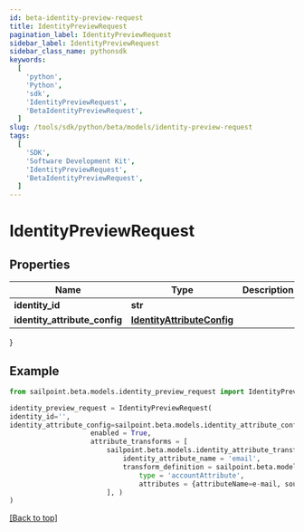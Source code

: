 ```yaml
---
id: beta-identity-preview-request
title: IdentityPreviewRequest
pagination_label: IdentityPreviewRequest
sidebar_label: IdentityPreviewRequest
sidebar_class_name: pythonsdk
keywords:
  [
    'python',
    'Python',
    'sdk',
    'IdentityPreviewRequest',
    'BetaIdentityPreviewRequest',
  ]
slug: /tools/sdk/python/beta/models/identity-preview-request
tags:
  [
    'SDK',
    'Software Development Kit',
    'IdentityPreviewRequest',
    'BetaIdentityPreviewRequest',
  ]
---
```


# IdentityPreviewRequest

## Properties

| Name | Type | Description | Notes |
| --- | --- | --- | --- |
| **identity_id** | **str** |  | [optional] |
| **identity_attribute_config** | [**IdentityAttributeConfig**](identity-attribute-config) |  | [optional] |

}

## Example

```python
from sailpoint.beta.models.identity_preview_request import IdentityPreviewRequest

identity_preview_request = IdentityPreviewRequest(
identity_id='',
identity_attribute_config=sailpoint.beta.models.identity_attribute_config.IdentityAttributeConfig(
                    enabled = True,
                    attribute_transforms = [
                        sailpoint.beta.models.identity_attribute_transform.IdentityAttributeTransform(
                            identity_attribute_name = 'email',
                            transform_definition = sailpoint.beta.models.transform_definition.TransformDefinition(
                                type = 'accountAttribute',
                                attributes = {attributeName=e-mail, sourceName=MySource, sourceId=2c9180877a826e68017a8c0b03da1a53}, ), )
                        ], )
)

```

[[Back to top]](#)
